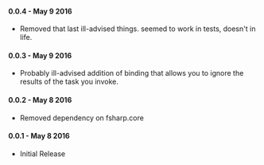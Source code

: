 #### 0.0.4 - May 9 2016
* Removed that last ill-advised things.  seemed to work in tests, doesn't in life.


#### 0.0.3 - May 9 2016
* Probably ill-advised addition of binding that allows you to ignore the results of the task you invoke.

#### 0.0.2 - May 8 2016
* Removed dependency on fsharp.core

#### 0.0.1 - May 8 2016
* Initial Release
 
